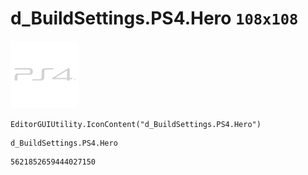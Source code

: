 # d_BuildSettings.PS4.Hero `108x108`
<img src="/img/d_BuildSettings.PS4.Hero.png" width=108 height=108>

``` CSharp
EditorGUIUtility.IconContent("d_BuildSettings.PS4.Hero")
```
```
d_BuildSettings.PS4.Hero
```
```
5621852659444027150
```
